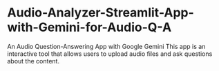 # Audio-Analyzer-Streamlit-App-with-Gemini-for-Audio-Q-A
An Audio Question-Answering App with Google Gemini  This app is an interactive tool that allows users to upload audio files and ask questions about the content. 

